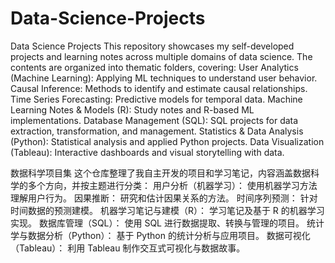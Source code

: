 # Data-Science-Projects
Data Science Projects
This repository showcases my self-developed projects and learning notes across multiple domains of data science. The contents are organized into thematic folders, covering:
User Analytics (Machine Learning): Applying ML techniques to understand user behavior.
Causal Inference: Methods to identify and estimate causal relationships.
Time Series Forecasting: Predictive models for temporal data.
Machine Learning Notes & Models (R): Study notes and R-based ML implementations.
Database Management (SQL): SQL projects for data extraction, transformation, and management.
Statistics & Data Analysis (Python): Statistical analysis and applied Python projects.
Data Visualization (Tableau): Interactive dashboards and visual storytelling with data.


数据科学项目集
这个仓库整理了我自主开发的项目和学习笔记，内容涵盖数据科学的多个方向，并按主题进行分类：
用户分析（机器学习）： 使用机器学习方法理解用户行为。
因果推断： 研究和估计因果关系的方法。
时间序列预测： 针对时间数据的预测建模。
机器学习笔记与建模（R）： 学习笔记及基于 R 的机器学习实现。
数据库管理（SQL）： 使用 SQL 进行数据提取、转换与管理的项目。
统计学与数据分析（Python）： 基于 Python 的统计分析与应用项目。
数据可视化（Tableau）： 利用 Tableau 制作交互式可视化与数据故事。
